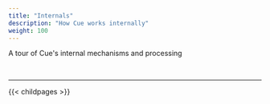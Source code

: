 ```yaml
---
title: "Internals"
description: "How Cue works internally"
weight: 100
---
```


A tour of Cue's internal mechanisms and processing



<br>

---

{{< childpages >}}
